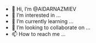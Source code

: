 - 👋 Hi, I’m @AIDARNAZMIEV
- 👀 I’m interested in ...
- 🌱 I’m currently learning ...
- 💞️ I’m looking to collaborate on ...
- 📫 How to reach me ...

<!---
AIDARNAZMIEV/AIDARNAZMIEV is a ✨ special ✨ repository because its `README.md` (this file) appears on your GitHub profile.
You can click the Preview link to take a look at your changes.
--->
